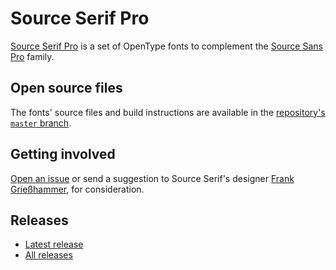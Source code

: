 # Source Serif Pro

[Source Serif Pro](http://adobe-fonts.github.io/source-serif-pro/)
is a set of OpenType fonts to complement the
[Source Sans Pro](https://github.com/adobe-fonts/source-sans-pro) family.

## Open source files

The fonts' source files and build instructions are available in the [repository's `master` branch](https://github.com/adobe-fonts/source-serif-pro/tree/master).

## Getting involved

[Open an issue](https://github.com/adobe-fonts/source-serif-pro/issues) or send a suggestion to Source Serif's designer [Frank Grießhammer](mailto:opensourcefonts@adobe.com?subject=[GitHub]%20Source%20Serif%20Pro), for consideration.

## Releases

* [Latest release](../../releases/latest)
* [All releases](../../releases)
